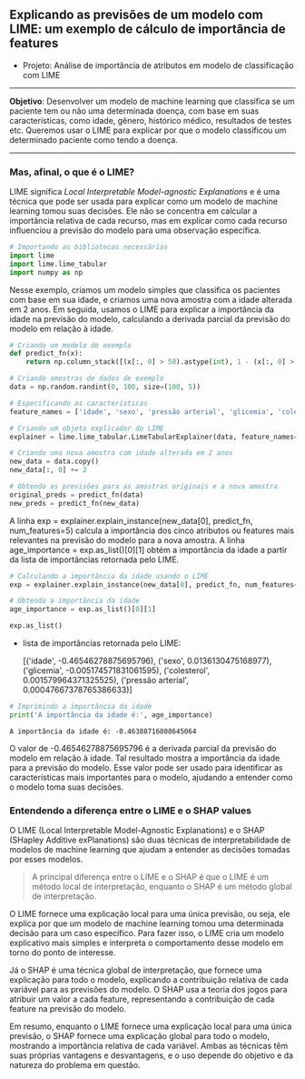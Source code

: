 ## Explicando as previsões de um modelo com LIME: um exemplo de cálculo de importância de features

- Projeto: Análise de importância de atributos em modelo de classificação com LIME



---

**Objetivo**: Desenvolver um modelo de machine learning que classifica se um paciente tem ou não uma determinada doença, com base em suas características, como idade, gênero, histórico médico, resultados de testes etc. Queremos usar o LIME para explicar por que o modelo classificou um determinado paciente como tendo a doença.

---

### Mas, afinal, o que é o LIME?

LIME significa *Local Interpretable Model-agnostic Explanations* e é uma técnica que pode ser usada para explicar como um modelo de machine learning tomou suas decisões. Ele não se concentra em calcular a importância relativa de cada recurso, mas em explicar como cada recurso influenciou a previsão do modelo para uma observação específica.

```python
# Importando as bibliotecas necessárias
import lime
import lime.lime_tabular
import numpy as np
```

Nesse exemplo, criamos um modelo simples que classifica os pacientes com base em sua idade, e criamos uma nova amostra com a idade alterada em 2 anos. Em seguida, usamos o LIME para explicar a importância da idade na previsão do modelo, calculando a derivada parcial da previsão do modelo em relação à idade.


```python
# Criando um modelo de exemplo
def predict_fn(x):
    return np.column_stack([(x[:, 0] > 50).astype(int), 1 - (x[:, 0] > 50).astype(int)])

# Criando amostras de dados de exemplo
data = np.random.randint(0, 100, size=(100, 5))

# Especificando as características
feature_names = ['idade', 'sexo', 'pressão arterial', 'glicemia', 'colesterol']

# Criando um objeto explicador do LIME
explainer = lime.lime_tabular.LimeTabularExplainer(data, feature_names=feature_names, class_names=['Não', 'Sim'], discretize_continuous=False)

# Criando uma nova amostra com idade alterada em 2 anos
new_data = data.copy()
new_data[:, 0] += 2

# Obtendo as previsões para as amostras originais e a nova amostra
original_preds = predict_fn(data)
new_preds = predict_fn(new_data)
```

A linha exp = explainer.explain_instance(new_data[0], predict_fn, num_features=5) calcula a importância dos cinco atributos ou features mais relevantes na previsão do modelo para a nova amostra. A linha age_importance = exp.as_list()[0][1] obtém a importância da idade a partir da lista de importâncias retornada pelo LIME.


```python
# Calculando a importância da idade usando o LIME
exp = explainer.explain_instance(new_data[0], predict_fn, num_features=5)

# Obtendo a importância da idade
age_importance = exp.as_list()[0][1]

exp.as_list()
```
- lista de importâncias retornada pelo LIME:

    [('idade', -0.46546278875695796),
     ('sexo', 0.0136130475168977),
     ('glicemia', -0.005174571831061595),
     ('colesterol', 0.001579964371325525),
     ('pressão arterial', 0.00047667378765386633)]




```python
# Imprimindo a importância da idade
print('A importância da idade é:', age_importance)
```

    A importância da idade é: -0.46388716808645064
    

O valor de -0.46546278875695796 é a derivada parcial da previsão do modelo em relação à idade. Tal resultado mostra a importância da idade para a previsão do modelo. Esse valor pode ser usado para identificar as características mais importantes para o modelo, ajudando a entender como o modelo toma suas decisões.

### Entendendo a diferença entre o LIME e o SHAP values

O LIME (Local Interpretable Model-Agnostic Explanations) e o SHAP (SHapley Additive exPlanations) são duas técnicas de interpretabilidade de modelos de machine learning que ajudam a entender as decisões tomadas por esses modelos.

> A principal diferença entre o LIME e o SHAP é que o LIME é um método local de interpretação, enquanto o SHAP é um método global de interpretação.

O LIME fornece uma explicação local para uma única previsão, ou seja, ele explica por que um modelo de machine learning tomou uma determinada decisão para um caso específico. Para fazer isso, o LIME cria um modelo explicativo mais simples e interpreta o comportamento desse modelo em torno do ponto de interesse.

Já o SHAP é uma técnica global de interpretação, que fornece uma explicação para todo o modelo, explicando a contribuição relativa de cada variável para as previsões do modelo. O SHAP usa a teoria dos jogos para atribuir um valor a cada feature, representando a contribuição de cada feature na previsão do modelo.

Em resumo, enquanto o LIME fornece uma explicação local para uma única previsão, o SHAP fornece uma explicação global para todo o modelo, mostrando a importância relativa de cada variável. Ambas as técnicas têm suas próprias vantagens e desvantagens, e o uso depende do objetivo e da natureza do problema em questão.
